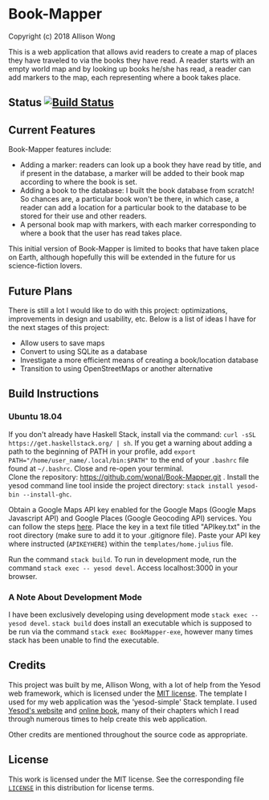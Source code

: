 # Book-Mapper

Copyright (c) 2018 Allison Wong

This is a web application that allows avid readers to create a map of places they have traveled to via the books they have read.  A reader starts with an empty world map and by looking up books he/she has read, a reader can add markers to the map, each representing where a book takes place.  

## Status [![Build Status](https://travis-ci.com/wonal/Book-Mapper.svg?branch=master)](https://travis-ci.com/wonal/Book-Mapper)

## Current Features
Book-Mapper features include:
- Adding a marker: readers can look up a book they have read by title, and if present in the database, a marker will be added to their book map according to where the book is set.  
- Adding a book to the database: I built the book database from scratch!  So chances are, a particular book won't be there, in which case, a reader can add a location for a particular book to the database to be stored for their use and other readers.
- A personal book map with markers, with each marker corresponding to where a book that the user has read takes place.

This initial version of Book-Mapper is limited to books that have taken place on Earth, although hopefully this will be extended in the future for us science-fiction lovers.  

## Future Plans
There is still a lot I would like to do with this project: optimizations, improvements in design and usability, etc.  Below is a list of ideas I have for the next stages of this project:
- Allow users to save maps 
- Convert to using SQLite as a database
- Investigate a more efficient means of creating a book/location database
- Transition to using OpenStreetMaps or another alternative

## Build Instructions

### Ubuntu 18.04 

If you don't already have Haskell Stack, install via the command: `curl -sSL https://get.haskellstack.org/ | sh`.
If you get a warning about adding a path to the beginning of PATH in your profile, add 
`export PATH="/home/user_name/.local/bin:$PATH"` to the end of your `.bashrc` file found at `~/.bashrc`.  Close and re-open your terminal.  
Clone the repository: https://github.com/wonal/Book-Mapper.git .  Install the yesod command line tool inside the project directory: `stack install yesod-bin --install-ghc`. 

Obtain a Google Maps API key enabled for the Google Maps (Google Maps Javascript API) and Google Places (Google Geocoding API) services.  You can follow the steps [here](https://developers.google.com/maps/documentation/javascript/get-api-key).  Place the key in a text file
titled "APIkey.txt" in the root directory (make sure to add it to your .gitignore file).  Paste your API key where instructed (`APIKEYHERE`) within the `templates/home.julius` file.    

Run the command `stack build`.
To run in development mode, run the command `stack exec -- yesod devel`.
Access localhost:3000 in your browser.

### A Note About Development Mode
I have been exclusively developing using development mode `stack exec -- yesod devel`.  `stack build` does install an executable which is supposed to be run via the command `stack exec BookMapper-exe`, however many times stack has been unable to find the executable.  

## Credits
This project was built by me, Allison Wong, with a lot of help from the Yesod web framework, which is licensed under the [MIT license](https://github.com/yesodweb/yesod/blob/master/LICENSE).  The template I used for my web application was the 'yesod-simple' Stack template.  I used [Yesod's website](https://www.yesodweb.com) and [online book](https://www.yesodweb.com/book), many of their chapters which I read through numerous times to help create this web application.

Other credits are mentioned throughout the source code as appropriate.  

## License

This work is licensed under the MIT license.  See the corresponding file [`LICENSE`](https://github.com/wonal/Book-Mapper/blob/master/LICENSE) in this distribution for license terms.
